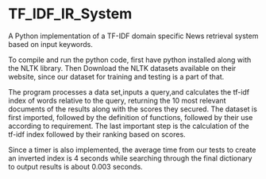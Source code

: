 # TF_IDF_IR_System
A Python implementation of a TF-IDF domain specific News retrieval system based on input keywords.

To compile and run the python code, first have python installed along with the NLTK library. Then Download the NLTK datasets available on their website, since our dataset for training and testing is a part of that.

The program processes a data set,inputs a query,and calculates the tf-idf index of words relative to the query, returning the 10 most relevant documents of the results along with the scores they secured. 
The dataset is first imported, followed by the definition of functions, followed by their use according to requirement. 
The last important step is the calculation of the tf-idf index followed by their ranking based on scores.

Since a timer is also implemented, the average time from our tests to create an inverted index is 4 seconds while searching through the final dictionary to output results is about 0.003 seconds.
